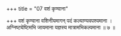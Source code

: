 +++
title = "07 वशं कृण्वाना"

+++
वशं कृण्वाना वशिनीयमागन् पदं कल्याण्यवपश्यमाना ।  
अग्निष्ट्येष्टिमभि जायमाना यज्ञस्य मात्रामभिकल्पमाना ॥ ७ ॥